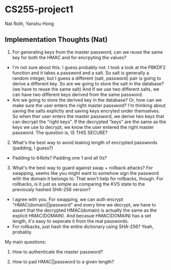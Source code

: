 # CS255-project1
Nat Roth, Yanshu Hong

## Implementation Thoughts (Nat)

1. For generating keys from the master password, can we reuse the same key for both the HMAC and for encrpyting the values? 
 - I'm not sure about this. I guess probably not. I took a look at the PBKDF2 function and it takes a password and a salt. So salt is generally a random integer, but I guess a different (salt, password) pair is going to derive a different key. So are we going to store the salt in the database? (we have to reuse the same salt) And if we use two different salts, we can have two different keys derived from the same password.
 - Are we going to store the derived key in the database? Or, how can we make sure the user enters the right master password? I'm thinking about saving the salts explictly and saving keys encryted under themselves. So when ther user enters the master password, we derive two keys that can decrypt the "right keys". If the decrypted "keys" are the same as the keys we use to decrypt, we know the user entered the right master password. The question is, IS THIS SECURE?

2. What's the best way to avoid leaking length of encrypted passwords (padding, I guess?) 
 - Padding to 64bits? Padding one 1 and all 0s?

3. What's the best way to guard against swap + rollback attacks? For swapping, seems like you might want to somehow sign the password with the domain it belongs to. That won't help for rollbacks, though. For rollbacks, is it just as simple as comparing the KVS state to the previously hashed SHA-256 version? 
 - I agree with you. For swapping, we can auth encrypt "HMAC(domain)||password" and every time we decrypt, we have to assert that the decrypted HMAC(domain) is actually the same as the explicit HMAC(DOMAIN). And becasue HMAC(DOMAIN) has a set length, it's easy to seperate it from the real passwords.
 - For rollbacks, just hash the entire dictionary using SHA-256? Yeah, probably.

My main questions:
1. How to authenticate the master password?

2. How to pad HMAC||password to a given length?


